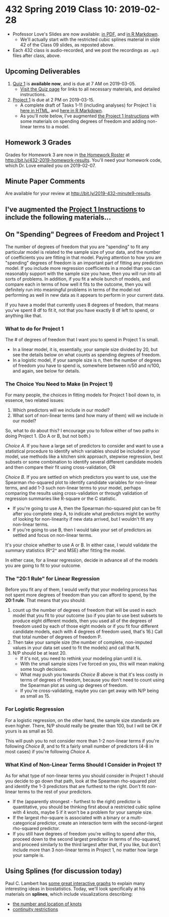 # 432 Spring 2019 Class 10: 2019-02-28

- Professor Love's Slides are now available: [in PDF](https://github.com/THOMASELOVE/2019-432/blob/master/slides/class09/432_2019_slides10.pdf), and [in R Markdown](https://github.com/THOMASELOVE/2019-432/blob/master/slides/class09/432_2019_slides10.Rmd). 
    - We'll actually start with the restricted cubic splines material in slide 42 of the Class 09 slides, as reposted above.
- Each 432 class is audio-recorded, and we post the recordings as `.mp3` files after class, above.

## Upcoming Deliverables

1. [Quiz 1](https://github.com/THOMASELOVE/2019-432/tree/master/quizzes) is **available now**, and is due at 7 AM on 2019-03-05.
    - [Visit the Quiz page](https://github.com/THOMASELOVE/2019-432/tree/master/quizzes#quiz-1) for links to all necessary materials, and detailed instructions.
2. [Project 1](https://github.com/THOMASELOVE/2019-432/tree/master/projects/project1) is due at 2 PM on 2019-03-15.
    - A complete draft of Tasks 1-11 (including analyses) for Project 1 is [here in HTML](http://rpubs.com/TELOVE/project1_demo_2019-432), and [here in R Markdown](https://github.com/THOMASELOVE/2019-432/blob/master/projects/project1-demo/432_2019_project1_demo_full_draft.Rmd).
    - As you'll note below, I've augmented [the Project 1 Instructions](https://github.com/THOMASELOVE/2019-432/tree/master/projects/project1) with some materials on spending degrees of freedom and adding non-linear terms to a model.

## Homework 3 Grades

Grades for Homework 3 are now in [the Homework Roster](http://bit.ly/432-2019-homework-results) at http://bit.ly/432-2019-homework-results. You'll need your homework code, which Dr. Love emailed you on 2019-02-07.

## Minute Paper Comments

Are available for your review at http://bit.ly/2019-432-minute9-results.

## I've augmented the [Project 1 Instructions](https://github.com/THOMASELOVE/2019-432/tree/master/projects/project1) to include the following materials...

## On "Spending" Degrees of Freedom and Project 1

The number of degrees of freedom that you are "spending" to fit any particular model is related to the sample size of your data, and the number of coefficients you are fitting in that model.  Paying attention to how you are "spending" degrees of freedom is an important part of fitting any prediction model. If you include more regression coefficients in a model than you can reasonably support with the sample size you have, then you will run into all sorts of problems. In addition, if you fit a whole bunch of models, and compare each in terms of how well it fits to the outcome, then you will definitely run into meaningful problems in terms of the model not performing as well in new data as it appears to perform in your current data. 

If you have a model that currently uses 8 degrees of freedom, that means you've spent 8 df to fit it, not that you have exactly 8 df left to spend, or anything like that.

### What to do for Project 1

The # of degrees of freedom that I want you to spend in Project 1 is small. 

- In a linear model, it is, essentially, your sample size divided by 20, but see the details below on what counts as spending degrees of freedom.
- In a logistic model, if your sample size is n, then the number of degrees of freedom you have to spend is, somewhere between n/50 and n/100, and again, see below for details.

### The Choice You Need to Make (in Project 1)

For many people, the choices in fitting models for Project 1 boil down to, in essence, two related issues:

1. Which predictors will we include in our model?
2. What sort of non-linear terms (and how many of them) will we include in our model?

So, what to do about this? I encourage you to follow either of two paths in doing Project 1. (Do A or B, but not both.)

*Choice A.* If you have a large set of predictors to consider and want to use a statistical procedure to identify which variables should be included in your model, use methods like a kitchen sink approach, stepwise regression, best subsets or some combination to identify several different candidate models and then compare their fit using cross-validation, OR

*Choice B.* If you are settled on which predictors you want to use, use the Spearman rho-squared plot to identify candidate variables for non-linear terms, and add 1-3 such non-linear terms to your model, perhaps comparing the results using cross-validation or through validation of regression summaries like R-square or the C statistic. 

- If you're going to use A, then the Spearman rho-squared plot can be fit after you complete step A, to indicate what predictors might be worthy of looking for non-linearity if new data arrived, but I wouldn't fit any non-linear terms.
- If you're going to use B, then I would take your set of predictors as settled and focus on non-linear terms.

It's your choice whether to use A or B. In either case, I would validate the summary statistics (R^2^ and MSE) after fitting the model.

In either case, for a linear regression, decide in advance all of the models you are going to fit to your outcome. 

### The "20:1 Rule" for Linear Regression

Before you fit any of them, I would verify that your modeling process has not spent more degrees of freedom than you can afford to spend, by the **20:1 rule**. That means that you should:

1. count up the number of degrees of freedom that will be used in each model that you fit to your outcome (so if you plan to use best subsets to produce eight different models, then you used all of the degrees of freedom used by each of those eight models or if you fit four different candidate models, each with 4 degrees of freedom used, that's 16.) Call that total number of degrees of freedom P. 
2. Then take your sample size (the number of complete, non-imputed values in your data set used to fit the models) and call that N. 
3. N/P should be at least 20. 
    - If it's not, you need to rethink your modeling plan until it is.
    - With the small sample sizes I've forced on you, this will mean making some tough decisions. 
    - What may push you towards *Choice B* above is that it's less costly in terms of degrees of freedom, because you don't need to count using the Spearman plot as using up degrees of freedom. 
    - If you're cross-validating, maybe you can get away with N/P being as small as 15.

### For Logistic Regression

For a logistic regression, on the other hand, the sample size standards are even higher. There, N/P should really be greater than 100, but I will be OK if yours is as small as 50. 

This will push you to not consider more than 1-2 non-linear terms if you're following *Choice B*, and to fit a fairly small number of predictors (4-8 in most cases) if you're following *Choice A*.

### What Kind of Non-Linear Terms Should I Consider in Project 1?

As for what type of non-linear terms you should consider in Project 1 should you decide to go down that path, look at the Spearman rho-squared plot and identify the 1-3 predictors that are furthest to the right. Don't fit non-linear terms to the rest of your predictors.

- If the (apparently strongest - furthest to the right) predictor is quantitative, you should be thinking first about a restricted cubic spline with 4 knots, maybe 5 if it won't be a problem for your sample size. 
- If the largest rho-square is associated with a binary or a multi-categorical predictor, create an interaction term with the second-largest rho-squared predictor. 
- If you still have degrees of freedom you're willing to spend after this, proceed down to the second largest predictor in terms of rho-squared, and proceed similarly to the third largest after that, if you like, but don't include more than 3 non-linear terms in Project 1, no matter how large your sample is.

## Using Splines (for discussion today)

Paul C. Lambert has [some great interactive graphs](https://pclambert.net/interactivegraphs/) to explain many interesting ideas in biostatistics. Today, we'll look specifically at his materials on **splines**, which include visualizations describing:

- [the number and location of knots](https://pclambert.net/interactivegraphs/spline_eg/spline_eg)
- [continuity restrictions](https://pclambert.net/interactivegraphs/spline_continuity/spline_continuity)
